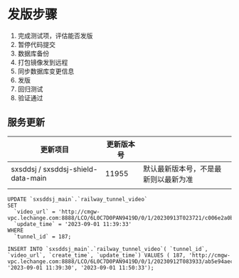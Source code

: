# 发版步骤 

1. 完成测试项，评估能否发版
2. 暂停代码提交
3. 数据库备份
4. 打包镜像发到远程
5. 同步数据库变更信息
6. 发版
7. 回归测试
8. 验证通过

## 

## 服务更新 

| 更新项目                           | 更新版本号 |                                      |
| ---------------------------------- | ---------- | ------------------------------------ |
| sxsddsj / sxsddsj-shield-data-main | 11955      | 默认最新版本号，不是最新则以最新为准 |
|                                    |            |                                      |

```
UPDATE `sxsddsj_main`.`railway_tunnel_video`
SET
  `video_url` = 'http://cmgw-vpc.lechange.com:8888/LCO/6L0C7D0PAN9419D/0/1/20230913T023721/c006e2a0b8f854db2b84b64fe77e52e3.m3u8',
  `update_time` = '2023-09-01 11:39:33'
WHERE
  `tunnel_id` = 187;
```



```
INSERT INTO `sxsddsj_main`.`railway_tunnel_video`( `tunnel_id`, `video_url`, `create_time`, `update_time`) VALUES ( 187, 'http://cmgw-vpc.lechange.com:8888/LCO/6L0C7D0PAN9419D/0/1/20230912T083933/ab5e94aec96f9251a117575a52072512.m3u8', '2023-09-01 11:39:30', '2023-09-01 11:50:33');
```

